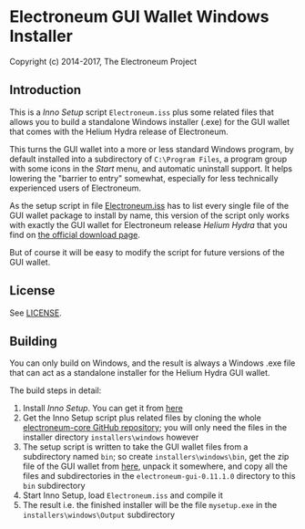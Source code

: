 # Electroneum GUI Wallet Windows Installer #

Copyright (c) 2014-2017, The Electroneum Project

## Introduction ##

This is a *Inno Setup* script `Electroneum.iss` plus some related files
that allows you to build a standalone Windows installer (.exe) for
the GUI wallet that comes with the Helium Hydra release of Electroneum.

This turns the GUI wallet into a more or less standard Windows program,
by default installed into a subdirectory of `C:\Program Files`, a
program group with some icons in the *Start* menu, and automatic
uninstall support. It helps lowering the "barrier to entry"
somewhat, especially for less technically experienced users of
Electroneum.

As the setup script in file [Electroneum.iss](Electroneum.iss) has to list every
single file of the GUI wallet package to install by name,
this version of the script only works with exactly the GUI wallet
for Electroneum release *Helium Hydra* that you find on
[the official download page](https://getelectroneum.org/downloads/).

But of course it will be easy to modify the script for future
versions of the GUI wallet.

## License ##

See [LICENSE](LICENSE).

## Building ##

You can only build on Windows, and the result is always a
Windows .exe file that can act as a standalone installer for the
Helium Hydra GUI wallet.

The build steps in detail:

1. Install *Inno Setup*. You can get it from [here](http://www.jrsoftware.org/isdl.php)
2. Get the Inno Setup script plus related files by cloning the whole [electroneum-core GitHub repository](https://github.com/electroneum-project/electroneum-core); you will only need the files in the installer directory `installers\windows` however
3. The setup script is written to take the GUI wallet files from a subdirectory named `bin`; so create `installers\windows\bin`, get the zip file of the GUI wallet from [here](https://getelectroneum.org/downloads/), unpack it somewhere, and copy all the files and subdirectories in the `electroneum-gui-0.11.1.0` directory to this `bin` subdirectory
4. Start Inno Setup, load `Electroneum.iss` and compile it
5. The result i.e. the finished installer will be the file `mysetup.exe` in the `installers\windows\Output` subdirectory 

